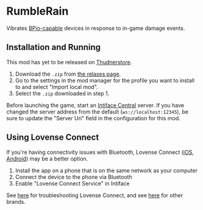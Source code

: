 # RumbleRain
Vibrates [BPio-capable](https://buttplug.io) devices in response to in-game damage events.

## Installation and Running
This mod has yet to be released on [Thudnerstore](https://thunderstore.io).

1. Download the `.zip` from [the relases page](https://github.com/quasikyo/rumble-rain/releases).
2. Go to the settings in the mod manager for the profile you want to install to and select "Import local mod".
3. Select the `.zip` downloaded in step 1.

Before launching the game, start an [Intiface Central](https://intiface.com/central) server. If you have changed the server address from the default (`ws://localhost:12345`), be sure to update the "Server Uri" field in the configuration for this mod.

## Using Lovense Connect
If you're having connectivity issues with Bluetooth, Lovense Connect ([iOS](https://apps.apple.com/us/app/lovense-connect/id1273067916), [Android](https://play.google.com/store/apps/details?id=com.lovense.connect)) may be a better option.

1. Install the app on a phone that is on the same network as your computer
2. Connect the device to the phone via Bluetooth
3. Enable "Lovense Connect Service" in Intiface

See [here](https://docs.intiface.com/docs/intiface-central/brands/lovense#i-cant-get-intifacebuttplug-to-find-lovense-connect-devices) for troubleshooting Lovense Connect, and see [here](https://docs.intiface.com/docs/intiface-central/brands/intro) for other brands.
